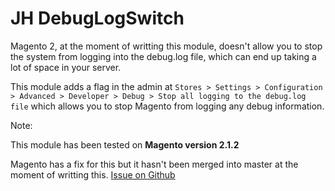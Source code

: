 # JH DebugLogSwitch

Magento 2, at the moment of writting this module, doesn't allow you to stop the system from logging into the debug.log file, which can end up taking a lot of space in your server.

This module adds a flag in the admin at `Stores > Settings > Configuration > Advanced > Developer > Debug > Stop all logging to the debug.log file`
which  allows you to stop Magento from logging any debug information.

Note:

This module has been tested on **Magento version 2.1.2**

Magento has a fix for this but it hasn't been merged into master at the moment of writting this.
[Issue on Github](https://github.com/magento/magento2/issues/4362)
